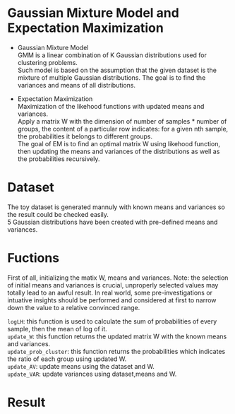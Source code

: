 # Gaussian Mixture Model and Expectation Maximization
- Gaussian Mixture Model  
GMM is a linear combination of K Gaussian distributions used for clustering problems.  
Such model is based on the assumption that the given dataset is the mixture of multiple Gaussian distributions. The goal is to 
find the variances and means of all distributions.  

- Expectation Maximization  
Maximization of the likehood functions with updated means and variances.  
Apply a matrix W with the dimension of number of samples * number of groups, the content of a particular row indicates:
for a given nth sample, the probabilities it belongs to different groups.  
The goal of EM is to find an optimal matrix W using likehood function, then updating the means and variances of 
the distributions as well as the probabilities recursively.  
# Dataset
The toy dataset is generated mannuly with known means and variances so the result could be checked easily.  
5 Gaussian distributions have been created with pre-defined means and variances.  
# Fuctions
First of all, initializing the matix W, means and variances. 
Note: the selection of initial means and variances is crucial, unproperly selected values may totally lead to an awful result.
In real world, some pre-investigations or intuative insights should be performed and considered at first to narrow down the value
to a relative convinced range.  
  
  `logLH`: this function is used to calculate the sum of probabilities of every sample, then the mean of log of it.  
  `update_W`: this function returns the updated matrix W with the known means and variances.  
  `update_prob_cluster`: this function returns the probabilities which indicates the ratio of each group using updated W.  
  `update_AV`: update means using the dataset and W.  
  `update_VAR`: update variances using dataset,means and W.  
# Result  
